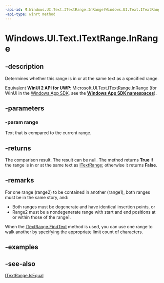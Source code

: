 ```yaml
---
-api-id: M:Windows.UI.Text.ITextRange.InRange(Windows.UI.Text.ITextRange)
-api-type: winrt method
---
```


<!-- Method syntax
public bool InRange(Windows.UI.Text.ITextRange range)
-->

# Windows.UI.Text.ITextRange.InRange

## -description
Determines whether this range is in or at the same text as a specified range.

Equivalent **WinUI 2 API for UWP**: [Microsoft.UI.Text.ITextRange.InRange](/windows/winui/api/microsoft.ui.text.itextrange.inrange) (for WinUI in the [Windows App SDK](/windows/apps/windows-app-sdk/), see the **[Windows App SDK namespaces](/windows/windows-app-sdk/api/winrt/)**).

## -parameters
### -param range
Text that is compared to the current range.

## -returns
The comparison result. The result can be null. The method returns **True** if the range is in or at the same text as [ITextRange](itextrange.md); otherwise it returns **False**.

## -remarks
For one range (range2) to be contained in another (range1), both ranges must be in the same story, and:


+ Both ranges must be degenerate and have identical insertion points, or
+ Range2 must be a nondegenerate range with start and end positions at or within those of the range1.


When the [ITextRange.FindText](itextrange_findtext_105657918.md) method is used, you can use one range to walk another by specifying the appropriate limit count of characters.

## -examples

## -see-also
[ITextRange.IsEqual](itextrange_isequal_565025630.md)
